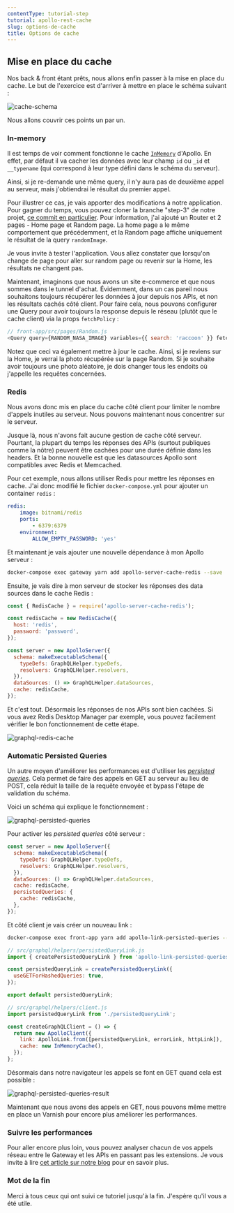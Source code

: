 ```yaml
---
contentType: tutorial-step
tutorial: apollo-rest-cache
slug: options-de-cache
title: Options de cache
---
```

## Mise en place du cache

Nos back & front étant prêts, nous allons enfin passer à la mise en place du cache.
Le but de l'exercice est d'arriver à mettre en place le schéma suivant :

![cache-schema]({BASE_URL}/imgs/tutorials/2019-05-10-apollo-rest-cache/cache-schema.png)

Nous allons couvrir ces points un par un.

### In-memory

Il est temps de voir comment fonctionne le cache [`InMemory`](https://www.apollographql.com/docs/react/advanced/caching) d'Apollo.
En effet, par défaut il va cacher les données avec leur champ `id` ou `_id` et `__typename` (qui correspond à leur type défini dans le schéma du serveur).

Ainsi, si je re-demande une même query, il n'y aura pas de deuxième appel au serveur, mais j'obtiendrai le résultat du premier appel.

Pour illustrer ce cas, je vais apporter des modifications à notre application.
Pour gagner du temps, vous pouvez cloner la branche "step-3" de notre projet, [ce commit en particulier](https://github.com/MarieMinasyan/apollo-tutorial/commit/f41319551da1ccfa42e20e70c901f5bbfe0c7c46).
Pour information, j'ai ajouté un Router et 2 pages - Home page et Random page.
La home page a le même comportement que précédemment, et la Random page affiche uniquement le résultat de la query `randomImage`.

Je vous invite à tester l'application.
Vous allez constater que lorsqu'on change de page pour aller sur random page ou revenir sur la Home, les résultats ne changent pas.

Maintenant, imaginons que nous avons un site e-commerce et que nous sommes dans le tunnel d'achat.
Évidemment, dans un cas pareil nous souhaitons toujours récupérer les données à jour depuis nos APIs, et non les résultats cachés côté client.
Pour faire cela, nous pouvons configurer une Query pour avoir toujours la response depuis le réseau (plutôt que le cache client) via la props `fetchPolicy` :

```js
// front-app/src/pages/Random.js
<Query query={RANDOM_NASA_IMAGE} variables={{ search: 'raccoon' }} fetchPolicy={"network-only"}>
```

Notez que ceci va également mettre à jour le cache. Ainsi, si je reviens sur la Home, je verrai la photo récupérée sur la page Random.
Si je souhaite avoir toujours une photo aléatoire, je dois changer tous les endoits où j'appelle les requêtes concernées.

### Redis

Nous avons donc mis en place du cache côté client pour limiter le nombre d'appels inutiles au serveur.
Nous pouvons maintenant nous concentrer sur le serveur.

Jusque là, nous n'avons fait aucune gestion de cache côté serveur. Pourtant, la plupart du temps les réponses des APIs (surtout publiques comme la nôtre) peuvent être cachées pour une durée définie dans les headers. Et la bonne nouvelle est que les datasources Apollo sont compatibles avec Redis et Memcached.

Pour cet exemple, nous allons utiliser Redis pour mettre les réponses en cache.
J'ai donc modifié le fichier `docker-compose.yml` pour ajouter un container `redis` :

```yml
redis:
    image: bitnami/redis
    ports:
        - 6379:6379
    environment:
        ALLOW_EMPTY_PASSWORD: 'yes'
```

Et maintenant je vais ajouter une nouvelle dépendance à mon Apollo serveur :

```bash
docker-compose exec gateway yarn add apollo-server-cache-redis --save
```

Ensuite, je vais dire à mon serveur de stocker les réponses des data sources dans le cache Redis :

```js
const { RedisCache } = require('apollo-server-cache-redis');

const redisCache = new RedisCache({
  host: 'redis',
  password: 'password',
});

const server = new ApolloServer({
  schema: makeExecutableSchema({
    typeDefs: GraphQLHelper.typeDefs,
    resolvers: GraphQLHelper.resolvers,
  }),
  dataSources: () => GraphQLHelper.dataSources,
  cache: redisCache,
});
```

Et c'est tout. Désormais les réponses de nos APIs sont bien cachées.
Si vous avez Redis Desktop Manager par exemple, vous pouvez facilement vérifier le bon fonctionnement de cette étape.

![graphql-redis-cache]({BASE_URL}/imgs/tutorials/2019-05-10-apollo-rest-cache/redis_cache.png)

### Automatic Persisted Queries

Un autre moyen d'améliorer les performances est d'utiliser les [*persisted queries*](https://www.apollographql.com/docs/apollo-server/features/apq).
Cela permet de faire des appels en GET au serveur au lieu de POST, cela réduit la taille de la requête envoyée et bypass l'étape de validation du schéma.

Voici un schéma qui explique le fonctionnement :

![graphql-persisted-queries]({BASE_URL}/imgs/tutorials/2019-05-10-apollo-rest-cache/persisted_queries.png)

Pour activer les *persisted queries* côté serveur :

```js
const server = new ApolloServer({
  schema: makeExecutableSchema({
    typeDefs: GraphQLHelper.typeDefs,
    resolvers: GraphQLHelper.resolvers,
  }),
  dataSources: () => GraphQLHelper.dataSources,
  cache: redisCache,
  persistedQueries: {
    cache: redisCache,
  },
});
```

Et côté client je vais créer un nouveau link :

```bash
docker-compose exec front-app yarn add apollo-link-persisted-queries --save
```

```js
// src/graphql/helpers/persistedQueryLink.js
import { createPersistedQueryLink } from 'apollo-link-persisted-queries';

const persistedQueryLink = createPersistedQueryLink({
  useGETForHashedQueries: true,
});

export default persistedQueryLink;
```

```js
// src/graphql/helpers/client.js
import persistedQueryLink from './persistedQueryLink';

const createGraphQLClient = () => {
  return new ApolloClient({
    link: ApolloLink.from([persistedQueryLink, errorLink, httpLink]),
    cache: new InMemoryCache(),
  });
};
```

Désormais dans notre navigateur les appels se font en GET quand cela est possible :

![graphql-persisted-queries-result]({BASE_URL}/imgs/tutorials/2019-05-10-apollo-rest-cache/persisted_queries_result.png)

Maintenant que nous avons des appels en GET, nous pouvons même mettre en place un Varnish pour encore plus améliorer les performances.

### Suivre les performances

Pour aller encore plus loin, vous pouvez analyser chacun de vos appels réseau entre le Gateway et les APIs en passant pas les extensions.
Je vous invite à lire [cet article sur notre blog](https://blog.eleven-labs.com/fr/commencer-avec-apollojs/#analyser-les-resolvers-graphql) pour en savoir plus.

### Mot de la fin

Merci à tous ceux qui ont suivi ce tutoriel jusqu'à la fin.
J'espère qu'il vous a été utile.